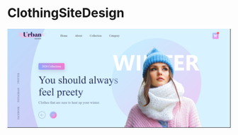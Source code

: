 # ClothingSiteDesign

![Site](https://github.com/iamninad/ClothingSiteDesign/blob/master/images/site.png?raw=true)
